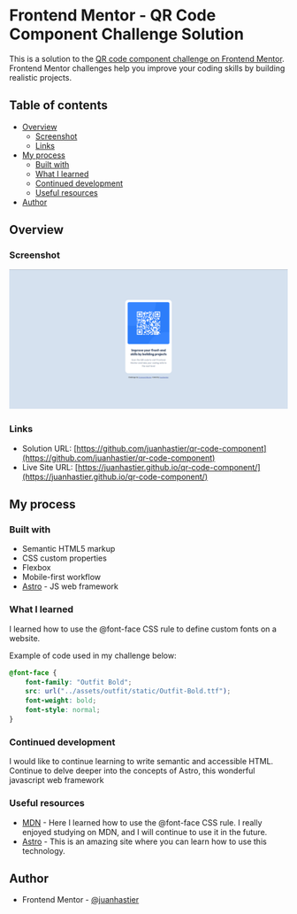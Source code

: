 # Frontend Mentor - QR Code Component Challenge Solution

This is a solution to the [QR code component challenge on Frontend Mentor](https://www.frontendmentor.io/challenges/qr-code-component-iux_sIO_H). Frontend Mentor challenges help you improve your coding skills by building realistic projects. 

## Table of contents

- [Overview](#overview)
  - [Screenshot](#screenshot)
  - [Links](#links)
- [My process](#my-process)
  - [Built with](#built-with)
  - [What I learned](#what-i-learned)
  - [Continued development](#continued-development)
  - [Useful resources](#useful-resources)
- [Author](#author)

## Overview

### Screenshot

![](./screenshot.png)

### Links

- Solution URL: [https://github.com/juanhastier/qr-code-component](https://github.com/juanhastier/qr-code-component)
- Live Site URL: [https://juanhastier.github.io/qr-code-component/](https://juanhastier.github.io/qr-code-component/)

## My process

### Built with

- Semantic HTML5 markup
- CSS custom properties
- Flexbox
- Mobile-first workflow
- [Astro](https://astro.build/) - JS web framework

### What I learned

I learned how to use the @font-face CSS rule to define custom fonts on a website.

Example of code used in my challenge below:

```css
@font-face {
    font-family: "Outfit Bold";
    src: url("../assets/outfit/static/Outfit-Bold.ttf");
    font-weight: bold;
    font-style: normal;
}
```

### Continued development

I would like to continue learning to write semantic and accessible HTML.
Continue to delve deeper into the concepts of Astro, this wonderful javascript web framework

### Useful resources

- [MDN](https://developer.mozilla.org/en-US/) - Here I learned how to use the @font-face CSS rule. I really enjoyed studying on MDN, and I will continue to use it in the future.
- [Astro](https://astro.build/) - This is an amazing site where you can learn how to use this technology.

## Author

- Frontend Mentor - [@juanhastier](https://www.frontendmentor.io/profile/juanhastier)